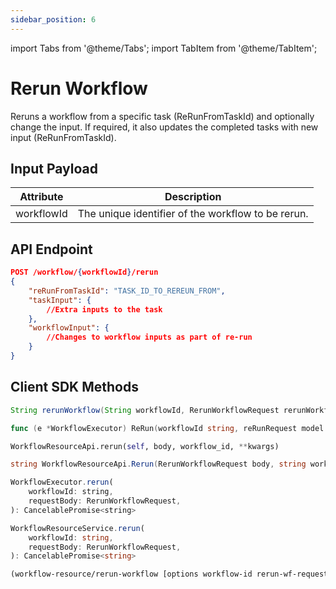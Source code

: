 ```yaml
---
sidebar_position: 6
---
```


import Tabs from '@theme/Tabs';
import TabItem from '@theme/TabItem';

# Rerun Workflow

Reruns a workflow from a specific task (ReRunFromTaskId) and optionally change the input. If required, it also updates the completed tasks with new input (ReRunFromTaskId).

## Input Payload

| Attribute | Description | 
| --------- | ----------- | 
| workflowId | The unique identifier of the workflow to be rerun. | 

## API Endpoint
```json
POST /workflow/{workflowId}/rerun
{
    "reRunFromTaskId": "TASK_ID_TO_REREUN_FROM",
    "taskInput": {
        //Extra inputs to the task 
    },
    "workflowInput": {
        //Changes to workflow inputs as part of re-run 
    }
}
```

## Client SDK Methods

<Tabs>
<TabItem value="Java" label="Java">

```java
String rerunWorkflow(String workflowId, RerunWorkflowRequest rerunWorkflowRequest)
```

</TabItem>
<TabItem value="Go" label="Go">

```go
func (e *WorkflowExecutor) ReRun(workflowId string, reRunRequest model.RerunWorkflowRequest) (id string, error error)
```

</TabItem>
<TabItem value="Python" label="Python">

```python
WorkflowResourceApi.rerun(self, body, workflow_id, **kwargs)
```

</TabItem>
<TabItem value="CSharp" label="C#">

```csharp
string WorkflowResourceApi.Rerun(RerunWorkflowRequest body, string workflowId)
```

</TabItem>
<TabItem value="JavaScript" label="JavaScript">

```javascript
WorkflowExecutor.rerun(
    workflowId: string,
    requestBody: RerunWorkflowRequest,
): CancelablePromise<string>
```

</TabItem>
<TabItem value="Typescript" label="Typescript">

```typescript
WorkflowResourceService.rerun(
    workflowId: string,
    requestBody: RerunWorkflowRequest,
): CancelablePromise<string>
```

</TabItem>
<TabItem value="Clojure" label="Clojure">

```clojure
(workflow-resource/rerun-workflow [options workflow-id rerun-wf-request])
```

</TabItem>
</Tabs>
